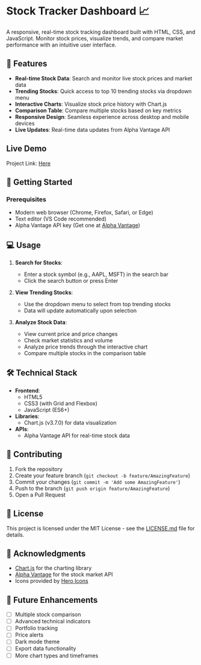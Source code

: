# Stock Tracker Dashboard 📈

A responsive, real-time stock tracking dashboard built with HTML, CSS, and JavaScript. Monitor stock prices, visualize trends, and compare market performance with an intuitive user interface.

## 🌟 Features

- **Real-time Stock Data**: Search and monitor live stock prices and market data
- **Trending Stocks**: Quick access to top 10 trending stocks via dropdown menu
- **Interactive Charts**: Visualize stock price history with Chart.js
- **Comparison Table**: Compare multiple stocks based on key metrics
- **Responsive Design**: Seamless experience across desktop and mobile devices
- **Live Updates**: Real-time data updates from Alpha Vantage API

## Live Demo

Project Link: [Here](https://stock-dashboard-one.vercel.app/)

## 🚀 Getting Started

### Prerequisites

- Modern web browser (Chrome, Firefox, Safari, or Edge)
- Text editor (VS Code recommended)
- Alpha Vantage API key (Get one at [Alpha Vantage](https://www.alphavantage.co/support/#api-key))


## 💻 Usage

1. **Search for Stocks**:

   - Enter a stock symbol (e.g., AAPL, MSFT) in the search bar
   - Click the search button or press Enter

2. **View Trending Stocks**:

   - Use the dropdown menu to select from top trending stocks
   - Data will update automatically upon selection

3. **Analyze Stock Data**:
   - View current price and price changes
   - Check market statistics and volume
   - Analyze price trends through the interactive chart
   - Compare multiple stocks in the comparison table

## 🛠️ Technical Stack

- **Frontend**:
  - HTML5
  - CSS3 (with Grid and Flexbox)
  - JavaScript (ES6+)
- **Libraries**:
  - Chart.js (v3.7.0) for data visualization
- **APIs**:
  - Alpha Vantage API for real-time stock data



## 🤝 Contributing

1. Fork the repository
2. Create your feature branch (`git checkout -b feature/AmazingFeature`)
3. Commit your changes (`git commit -m 'Add some AmazingFeature'`)
4. Push to the branch (`git push origin feature/AmazingFeature`)
5. Open a Pull Request

## 📄 License

This project is licensed under the MIT License - see the [LICENSE.md](LICENSE.md) file for details.

## 🙏 Acknowledgments

- [Chart.js](https://www.chartjs.org/) for the charting library
- [Alpha Vantage](https://www.alphavantage.co/) for the stock market API
- Icons provided by [Hero Icons](https://heroicons.com/)

## 🔮 Future Enhancements

- [ ] Multiple stock comparison
- [ ] Advanced technical indicators
- [ ] Portfolio tracking
- [ ] Price alerts
- [ ] Dark mode theme
- [ ] Export data functionality
- [ ] More chart types and timeframes
